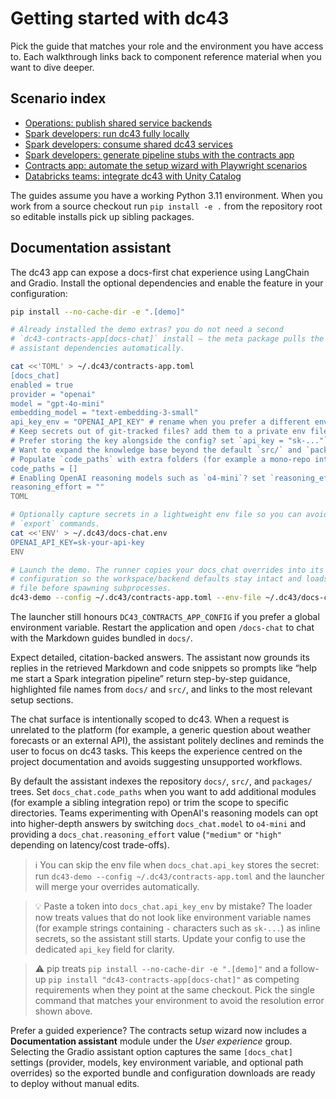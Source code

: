 # Getting started with dc43

Pick the guide that matches your role and the environment you have access to. Each walkthrough links back to component reference
material when you want to dive deeper.

## Scenario index

- [Operations: publish shared service backends](ops-service-backend.md)
- [Spark developers: run dc43 fully locally](spark-local.md)
- [Spark developers: consume shared dc43 services](spark-remote.md)
- [Spark developers: generate pipeline stubs with the contracts app](spark-contract-app-helper.md)
- [Contracts app: automate the setup wizard with Playwright scenarios](../tutorials/contracts-setup-automation.md)
- [Databricks teams: integrate dc43 with Unity Catalog](databricks.md)

The guides assume you have a working Python 3.11 environment. When you work from a source checkout run `pip install -e .` from the
repository root so editable installs pick up sibling packages.

## Documentation assistant

The dc43 app can expose a docs-first chat experience using LangChain and Gradio. Install the optional
dependencies and enable the feature in your configuration:

```bash
pip install --no-cache-dir -e ".[demo]"

# Already installed the demo extras? you do not need a second
# `dc43-contracts-app[docs-chat]` install – the meta package pulls the
# assistant dependencies automatically.

cat <<'TOML' > ~/.dc43/contracts-app.toml
[docs_chat]
enabled = true
provider = "openai"
model = "gpt-4o-mini"
embedding_model = "text-embedding-3-small"
api_key_env = "OPENAI_API_KEY" # rename when you prefer a different env var
# Keep secrets out of git-tracked files? add them to a private env file.
# Prefer storing the key alongside the config? set `api_key = "sk-..."` instead.
# Want to expand the knowledge base beyond the default `src/` and `packages/` directories?
# Populate `code_paths` with extra folders (for example a mono-repo integration module).
code_paths = []
# Enabling OpenAI reasoning models such as `o4-mini`? set `reasoning_effort = "medium"` (or `"high"`).
reasoning_effort = ""
TOML

# Optionally capture secrets in a lightweight env file so you can avoid manual
# `export` commands.
cat <<'ENV' > ~/.dc43/docs-chat.env
OPENAI_API_KEY=sk-your-api-key
ENV

# Launch the demo. The runner copies your docs_chat overrides into its generated
# configuration so the workspace/backend defaults stay intact and loads the env
# file before spawning subprocesses.
dc43-demo --config ~/.dc43/contracts-app.toml --env-file ~/.dc43/docs-chat.env
```

The launcher still honours `DC43_CONTRACTS_APP_CONFIG` if you prefer a global
environment variable. Restart the application and open `/docs-chat` to chat with
the Markdown guides bundled in `docs/`.

Expect detailed, citation-backed answers. The assistant now grounds its replies
in the retrieved Markdown and code snippets so prompts like “help me start a Spark
integration pipeline” return step-by-step guidance, highlighted file names from
`docs/` and `src/`, and links to the most relevant setup sections.

The chat surface is intentionally scoped to dc43. When a request is unrelated to
the platform (for example, a generic question about weather forecasts or an
external API), the assistant politely declines and reminds the user to focus on
dc43 tasks. This keeps the experience centred on the project documentation and
avoids suggesting unsupported workflows.

By default the assistant indexes the repository `docs/`, `src/`, and `packages/`
trees. Set `docs_chat.code_paths` when you want to add additional modules (for
example a sibling integration repo) or trim the scope to specific directories.
Teams experimenting with OpenAI's reasoning models can opt into higher-depth
answers by switching `docs_chat.model` to `o4-mini` and providing a
`docs_chat.reasoning_effort` value (`"medium"` or `"high"` depending on
latency/cost trade-offs).

> ℹ️ You can skip the env file when `docs_chat.api_key` stores the secret: run
> `dc43-demo --config ~/.dc43/contracts-app.toml` and the launcher will merge your
> overrides automatically.

> 💡 Paste a token into `docs_chat.api_key_env` by mistake? The loader now treats
> values that do not look like environment variable names (for example strings
> containing `-` characters such as `sk-...`) as inline secrets, so the assistant
> still starts. Update your config to use the dedicated `api_key` field for clarity.

> ⚠️ pip treats `pip install --no-cache-dir -e ".[demo]"` and a follow-up
> `pip install "dc43-contracts-app[docs-chat]"` as competing requirements when
> they point at the same checkout. Pick the single command that matches your
> environment to avoid the resolution error shown above.

Prefer a guided experience? The contracts setup wizard now includes a **Documentation assistant**
module under the *User experience* group. Selecting the Gradio assistant option captures the same
`[docs_chat]` settings (provider, models, key environment variable, and optional path overrides) so
the exported bundle and configuration downloads are ready to deploy without manual edits.
